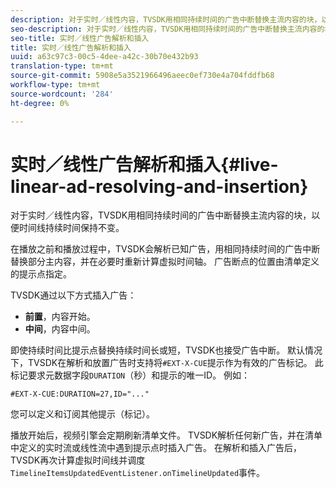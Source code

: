 ```yaml
---
description: 对于实时／线性内容，TVSDK用相同持续时间的广告中断替换主流内容的块，以便时间线持续时间保持不变。
seo-description: 对于实时／线性内容，TVSDK用相同持续时间的广告中断替换主流内容的块，以便时间线持续时间保持不变。
seo-title: 实时／线性广告解析和插入
title: 实时／线性广告解析和插入
uuid: a63c97c3-00c5-4dee-a42c-30b70e432b93
translation-type: tm+mt
source-git-commit: 5908e5a3521966496aeec0ef730e4a704fddfb68
workflow-type: tm+mt
source-wordcount: '284'
ht-degree: 0%

---
```



# 实时／线性广告解析和插入{#live-linear-ad-resolving-and-insertion}

对于实时／线性内容，TVSDK用相同持续时间的广告中断替换主流内容的块，以便时间线持续时间保持不变。

在播放之前和播放过程中，TVSDK会解析已知广告，用相同持续时间的广告中断替换部分主内容，并在必要时重新计算虚拟时间轴。 广告断点的位置由清单定义的提示点指定。

TVSDK通过以下方式插入广告：

* **前置**，内容开始。
* **中间**，内容中间。

即使持续时间比提示点替换持续时间长或短，TVSDK也接受广告中断。 默认情况下，TVSDK在解析和放置广告时支持将`#EXT-X-CUE`提示作为有效的广告标记。 此标记要求元数据字段`DURATION`（秒）和提示的唯一ID。 例如：

```
#EXT-X-CUE:DURATION=27,ID="..."
```

您可以定义和订阅其他提示（标记）。

播放开始后，视频引擎会定期刷新清单文件。 TVSDK解析任何新广告，并在清单中定义的实时流或线性流中遇到提示点时插入广告。 在解析和插入广告后，TVSDK再次计算虚拟时间线并调度`TimelineItemsUpdatedEventListener.onTimelineUpdated`事件。
